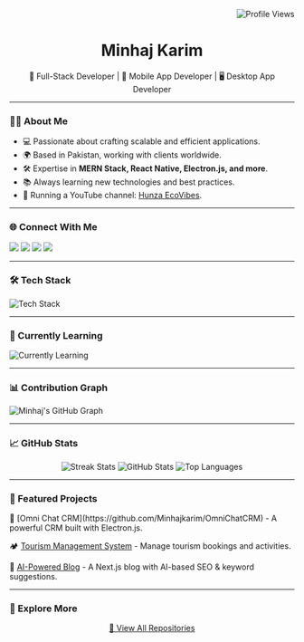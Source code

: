 <!-- Profile View Count -->
<p align="right">
  <img src="https://komarev.com/ghpvc/?username=Minhajkarim&color=blue" alt="Profile Views">
</p>

<!-- Introduction -->
<h1 align="center">Minhaj Karim</h1>
<p align="center">
  🚀 Full-Stack Developer | 📱 Mobile App Developer | 🖥️ Desktop App Developer
</p>

---

<!-- About Me -->
### 👨‍💻 About Me
- 💻 Passionate about crafting scalable and efficient applications.
- 🌍 Based in Pakistan, working with clients worldwide.
- 🛠️ Expertise in **MERN Stack, React Native, Electron.js, and more**.
- 📚 Always learning new technologies and best practices.
- 🎥 Running a YouTube channel: [Hunza EcoVibes](https://www.youtube.com/@hunzaecovibes).

---

<!-- Social Handles -->
### 🌐 Connect With Me
<p align="left">
  <a href="https://www.linkedin.com/in/dev-minhaj/" target="_blank"><img src="https://img.shields.io/badge/LinkedIn-0077B5?style=for-the-badge&logo=linkedin&logoColor=white"></a>
  <a href="mailto:minhajkarim078@gmail.com"><img src="https://img.shields.io/badge/Gmail-D14836?style=for-the-badge&logo=gmail&logoColor=white"></a>
  <a href="https://twitter.com/MinhajKarim9" target="_blank"><img src="https://img.shields.io/badge/Twitter-1DA1F2?style=for-the-badge&logo=twitter&logoColor=white"></a>
  <a href="https://www.youtube.com/@hunzaecovibes" target="_blank"><img src="https://img.shields.io/badge/YouTube-FF0000?style=for-the-badge&logo=youtube&logoColor=white"></a>
</p>

---

<!-- Skills -->
### 🛠️ Tech Stack
<p>
  <img src="https://skillicons.dev/icons?i=react,nextjs,nodejs,express,mongodb,graphql,redux,javascript,typescript,python,django,flutter,java,cpp,git,github,linux,docker,vscode,figma&theme=light" alt="Tech Stack" />
</p>

---

<!-- Learning -->
### 📖 Currently Learning
<p>
  <img src="https://skillicons.dev/icons?i=aws,gcp,solidity,threejs" alt="Currently Learning" />
</p>

---

<!-- Contribution Graph -->
### 📊 Contribution Graph
![Minhaj's GitHub Graph](https://github-readme-activity-graph.vercel.app/graph?username=Minhajkarim&bg_color=0d1117&color=ffffff&line=00e676&point=ffffff&area=true&hide_border=true)

---

<!-- Stats -->
### 📈 GitHub Stats
<p align="center">
  <img src="https://github-readme-streak-stats.herokuapp.com/?user=Minhajkarim&theme=dark&hide_border=true" alt="Streak Stats" />
  <img src="https://github-readme-stats.vercel.app/api?username=Minhajkarim&show_icons=true&theme=dark&hide_border=true" alt="GitHub Stats" />
  <img src="https://github-readme-stats.vercel.app/api/top-langs/?username=Minhajkarim&layout=compact&theme=dark&hide_border=true" alt="Top Languages" />
</p>

---

<!-- Show More Repos -->
### 📂 Featured Projects
<p align="left">
  🚀 [Omni Chat CRM](https://github.com/Minhajkarim/OmniChatCRM) - A powerful CRM built with Electron.js.
  
  🏕️ [Tourism Management System](https://github.com/Minhajkarim/TourismManagement) - Manage tourism bookings and activities.

  📝 [AI-Powered Blog](https://github.com/Minhajkarim/Blog-Website) - A Next.js blog with AI-based SEO & keyword suggestions.
</p>

---

### 🔎 Explore More
<p align="center">
  <a href="https://github.com/Minhajkarim?tab=repositories">📌 View All Repositories</a>
</p>

